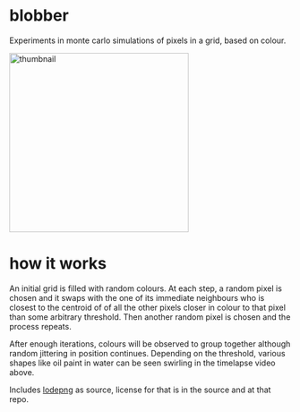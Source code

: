 # blobber

Experiments in monte carlo simulations of pixels in a grid, based on colour. 

[<img width="320" alt="thumbnail" src="https://github.com/christo/blobber/assets/122641/b39ff5a4-c5d0-458d-8f41-219831132067">](https://youtu.be/CjznlQxLma0)

# how it works

An initial grid is filled with random colours. At each step, a random pixel is chosen and it swaps with the one of its immediate neighbours who is closest to the centroid of of all the other pixels closer in colour to that pixel than some arbitrary threshold. Then another random pixel is chosen and the process repeats.

After enough iterations, colours will be observed to group together although random jittering in position continues. Depending on the threshold, various shapes like oil paint in water can be seen swirling in the timelapse video above. 

Includes [lodepng](https://github.com/lvandeve/lodepng) as source, license for that is in the source and at that repo.


